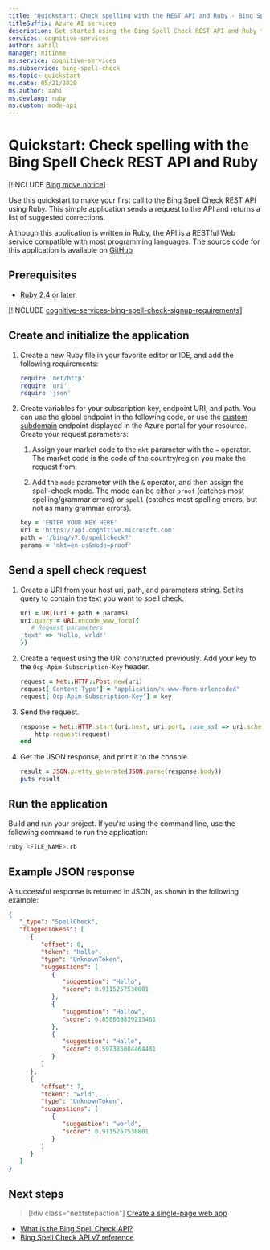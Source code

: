```yaml
---
title: "Quickstart: Check spelling with the REST API and Ruby - Bing Spell Check"
titleSuffix: Azure AI services
description: Get started using the Bing Spell Check REST API and Ruby to check spelling and grammar.
services: cognitive-services
author: aahill
manager: nitinme
ms.service: cognitive-services
ms.subservice: bing-spell-check
ms.topic: quickstart
ms.date: 05/21/2020
ms.author: aahi
ms.devlang: ruby
ms.custom: mode-api
---
```

# Quickstart: Check spelling with the Bing Spell Check REST API and Ruby

[!INCLUDE [Bing move notice](../../bing-web-search/includes/bing-move-notice.md)]

Use this quickstart to make your first call to the Bing Spell Check REST API using Ruby. This simple application sends a request to the API and returns a list of suggested corrections. 

Although this application is written in Ruby, the API is a RESTful Web service compatible with most programming languages. The source code for this application is available on [GitHub](https://github.com/Azure-Samples/cognitive-services-REST-api-samples/blob/master/ruby/Search/BingSpellCheckv7.rb)

## Prerequisites

* [Ruby 2.4](https://www.ruby-lang.org/en/downloads/) or later.

[!INCLUDE [cognitive-services-bing-spell-check-signup-requirements](../../../../includes/cognitive-services-bing-spell-check-signup-requirements.md)]


## Create and initialize the application

1. Create a new Ruby file in your favorite editor or IDE, and add the following requirements: 

    ```ruby
    require 'net/http'
    require 'uri'
    require 'json'
    ```

2. Create variables for your subscription key, endpoint URI, and path. You can use the global endpoint in the following code, or use the [custom subdomain](../../../ai-services/cognitive-services-custom-subdomains.md) endpoint displayed in the Azure portal for your resource. Create your request parameters:

   1. Assign your market code to the `mkt` parameter with the `=` operator. The market code is the code of the country/region you make the request from. 

   1. Add the `mode` parameter with the `&` operator, and then assign the spell-check mode. The mode can be either `proof` (catches most spelling/grammar errors) or `spell` (catches most spelling errors, but not as many grammar errors). 

    ```ruby
    key = 'ENTER YOUR KEY HERE'
    uri = 'https://api.cognitive.microsoft.com'
    path = '/bing/v7.0/spellcheck?'
    params = 'mkt=en-us&mode=proof'
    ```

## Send a spell check request

1. Create a URI from your host uri, path, and parameters string. Set its query to contain the text you want to spell check.

   ```ruby
   uri = URI(uri + path + params)
   uri.query = URI.encode_www_form({
      # Request parameters
   'text' => 'Hollo, wrld!'
   })
   ```

2. Create a request using the URI constructed previously. Add your key to the `Ocp-Apim-Subscription-Key` header.

    ```ruby
    request = Net::HTTP::Post.new(uri)
    request['Content-Type'] = "application/x-www-form-urlencoded"
    request['Ocp-Apim-Subscription-Key'] = key
    ```

3. Send the request.

    ```ruby
    response = Net::HTTP.start(uri.host, uri.port, :use_ssl => uri.scheme == 'https') do |http|
        http.request(request)
    end
    ```

4. Get the JSON response, and print it to the console. 

    ```ruby
    result = JSON.pretty_generate(JSON.parse(response.body))
    puts result
    ```

## Run the application

Build and run your project. If you're using the command line, use the following command to run the application:

   ```bash
   ruby <FILE_NAME>.rb
   ```

## Example JSON response

A successful response is returned in JSON, as shown in the following example: 

```json
{
   "_type": "SpellCheck",
   "flaggedTokens": [
      {
         "offset": 0,
         "token": "Hollo",
         "type": "UnknownToken",
         "suggestions": [
            {
               "suggestion": "Hello",
               "score": 0.9115257530801
            },
            {
               "suggestion": "Hollow",
               "score": 0.858039839213461
            },
            {
               "suggestion": "Hallo",
               "score": 0.597385084464481
            }
         ]
      },
      {
         "offset": 7,
         "token": "wrld",
         "type": "UnknownToken",
         "suggestions": [
            {
               "suggestion": "world",
               "score": 0.9115257530801
            }
         ]
      }
   ]
}
```

## Next steps

> [!div class="nextstepaction"]
> [Create a single-page web app](../tutorials/spellcheck.md)

- [What is the Bing Spell Check API?](../overview.md)
- [Bing Spell Check API v7 reference](/rest/api/cognitiveservices-bingsearch/bing-spell-check-api-v7-reference)
